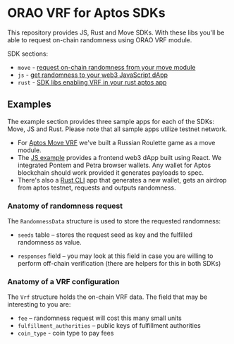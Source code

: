 # ORAO VRF for Aptos SDKs

This repository provides JS, Rust and Move SDKs. With these libs you'll be able to request on-chain randomness using ORAO VRF module.

SDK sections:
+ `move` - [request on-chain randomness from your move module](https://github.com/orao-network/aptos-vrf/tree/master/move)
+ `js` - [get randomness to your web3 JavaScript dApp](https://github.com/orao-network/aptos-vrf/tree/master/js)
+ `rust` - [SDK libs enabling VRF in your rust aptos app](https://github.com/orao-network/aptos-vrf/tree/master/rust)

## Examples
The example section provides three sample apps for each of the SDKs: Move, JS and Rust. Please note that all sample apps utilize testnet network.

+ For [Aptos Move VRF](https://github.com/orao-network/aptos-vrf/tree/master/examples/move) we've built a Russian Roulette game as a move module.
+ The [JS example](https://github.com/orao-network/aptos-vrf/tree/master/examples/js) provides a frontend web3 dApp built using React. We integrated Pontem and Petra browser wallets. Any wallet for Aptos blockchain should work provided it generates payloads to spec.
+ There's also a [Rust CLI](https://github.com/orao-network/aptos-vrf/tree/master/examples/rust) app that generates a new wallet, gets an airdrop from aptos testnet, requests and outputs randomness.


### Anatomy of randomness request

The `RandomnessData` structure is used to store the requested randomness:

- `seeds` table – stores the request seed as key and the fulfilled randomness as value.

- `responses` field – you may look at this field in case you are willing to perform off-chain verification (there are helpers for this in both SDKs)

### Anatomy of a VRF configuration

The `Vrf` structure holds the on-chain VRF data. The field that may be interesting to you are:

- `fee` – randomness request will cost this many small units
- `fulfillment_authorities` – public keys of fulfillment authorities
- `coin_type` - coin type to pay fees